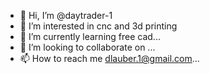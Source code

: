 - 👋 Hi, I’m @daytrader-1
- 👀 I’m interested in cnc and 3d printing
- 🌱 I’m currently learning free cad...
- 💞️ I’m looking to collaborate on ...
- 📫 How to reach me dlauber.1@gmail.com...

<!---
daytrader-1/daytrader-1 is a ✨ special ✨ repository because its `README.md` (this file) appears on your GitHub profile.
You can click the Preview link to take a look at your changes.
--->
